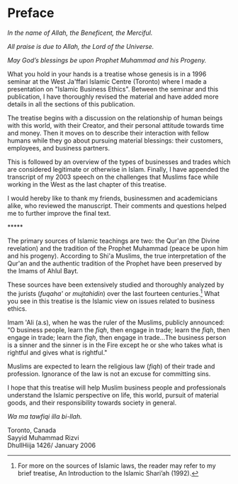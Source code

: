 Preface
=======

*In the name of Allah, the Beneficent, the Merciful.*

*All praise is due to Allah, the Lord of the Universe.*

*May God’s blessings be upon Prophet Muhammad and his Progeny.*

What you hold in your hands is a treatise whose genesis is in a 1996
seminar at the West Ja'ffari Islamic Centre (Toronto) where I made a
presentation on "Islamic Business Ethics". Between the seminar and this
publication, I have thoroughly revised the material and have added more
details in all the sections of this publication.

The treatise begins with a discussion on the relationship of human
beings with this world, with their Creator, and their personal attitude
towards time and money. Then it moves on to describe their interaction
with fellow humans while they go about pursuing material blessings:
their customers, employees, and business partners.

This is followed by an overview of the types of businesses and trades
which are considered legitimate or otherwise in Islam. Finally, I have
appended the transcript of my 2003 speech on the challenges that Muslims
face while working in the West as the last chapter of this treatise.

I would hereby like to thank my friends, businessmen and academicians
alike, who reviewed the manuscript. Their comments and questions helped
me to further improve the final text.

\*\*\*\*\*

The primary sources of Islamic teachings are two: the Qur'an (the Divine
revelation) and the tradition of the Prophet Muhammad (peace be upon him
and his progeny). According to Shi'a Muslims, the true interpretation of
the Qur'an and the authentic tradition of the Prophet have been
preserved by the Imams of Ahlul Bayt.

These sources have been extensively studied and thoroughly analyzed by
the jurists (*fuqaha'* or *mujtahidin*) over the last fourteen
centuries.[^1] What you see in this treatise is the Islamic view on
issues related to business ethics.

Imam 'Ali (a.s), when he was the ruler of the Muslims, publicly
announced: “O business people, learn the *fiqh*, then engage in trade;
learn the *fiqh*, then engage in trade; learn the *fiqh*, then engage in
trade...The business person is a sinner and the sinner is in the Fire
except he or she who takes what is rightful and gives what is rightful."

Muslims are expected to learn the religious law (*fiqh*) of their trade
and profession. Ignorance of the law is not an excuse for committing
sins.

I hope that this treatise will help Muslim business people and
professionals understand the Islamic perspective on life, this world,
pursuit of material goods, and their responsibility towards society in
general.

*Wa ma tawfiqi illa bi-llah.*

Toronto, Canada  
 Sayyid Muhammad Rizvi  
 DhullHiija 1426/ January 2006

[^1]: For more on the sources of Islamic laws, the reader may refer to
my brief treatise, An Introduction to the Islamic Shari’ah (1992).


